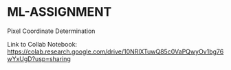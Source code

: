 # ML-ASSIGNMENT
Pixel Coordinate Determination

Link to Collab Notebook: https://colab.research.google.com/drive/10NRlXTuwQ85c0VaPQwyOv1bg76wYxUgD?usp=sharing
